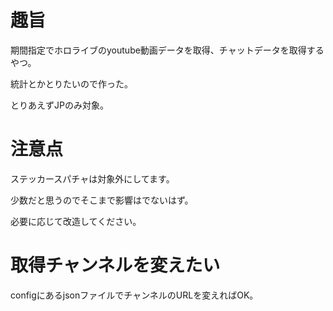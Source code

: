 # 趣旨
期間指定でホロライブのyoutube動画データを取得、チャットデータを取得するやつ。

統計とかとりたいので作った。

とりあえずJPのみ対象。

# 注意点
ステッカースパチャは対象外にしてます。

少数だと思うのでそこまで影響はでないはず。

必要に応じて改造してください。

# 取得チャンネルを変えたい
configにあるjsonファイルでチャンネルのURLを変えればOK。

